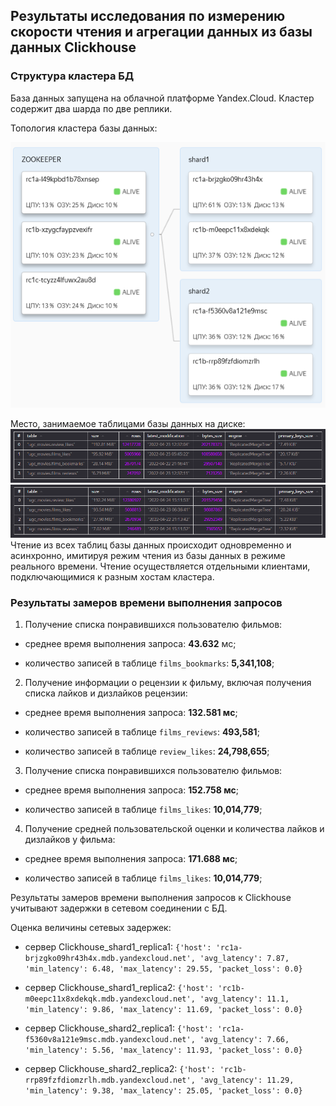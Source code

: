
## Результаты исследования по измерению скорости чтения и агрегации данных из базы данных Clickhouse

### Структура кластера БД
База данных запущена на облачной платформе Yandex.Cloud. Кластер содержит два шарда по две реплики.

Топология кластера базы данных:

![Топология БД](./images/clickhouse_topology.png)

Место, занимаемое таблицами базы данных на диске:
![Место на диске шард 1](./images/clickhouse_database_size_part1.png)
![Место на диске шард 2](./images/clickhouse_database_size_part2.png)
Чтение из всех таблиц базы данных происходит одновременно и асинхронно, имитируя режим чтения из базы данных в
режиме реального времени. Чтение осуществляется отдельными клиентами, подключающимися к разным хостам кластера.

### Результаты замеров времени выполнения запросов


1. Получение списка понравившихся пользователю фильмов:

  - среднее время выполнения запроса: **43.632** мс;

  - количество записей в таблице `films_bookmarks`: **5,341,108**;

2. Получение информации о рецензии к фильму, включая получения списка лайков и дизлайков рецензии:

  - среднее время выполнения запроса: **132.581 мс**;

  - количество записей в таблице `films_reviews`: **493,581**;

  - количество записей в таблице `review_likes`: **24,798,655**;

3. Получение списка понравившихся пользователю фильмов:

  - среднее время выполнения запроса: **152.758 мс**;

  - количество записей в таблице `films_likes`: **10,014,779**;

4. Получение средней пользовательской оценки и количества лайков и дизлайков у фильма:

  - среднее время выполнения запроса: **171.688 мс**;

  - количество записей в таблице `films_likes`: **10,014,779**;


Результаты замеров времени выполнения запросов к Clickhouse учитывают задержки в сетевом соединении с БД.

Оценка величины сетевых задержек:

  - сервер Clickhouse_shard1_replica1: `{'host': 'rc1a-brjzgko09hr43h4x.mdb.yandexcloud.net', 'avg_latency': 7.87, 'min_latency': 6.48, 'max_latency': 29.55, 'packet_loss': 0.0}`

  - сервер Clickhouse_shard1_replica2: `{'host': 'rc1b-m0eepc11x8xdekqk.mdb.yandexcloud.net', 'avg_latency': 11.1, 'min_latency': 9.86, 'max_latency': 11.69, 'packet_loss': 0.0}`

  - сервер Clickhouse_shard2_replica1: `{'host': 'rc1a-f5360v8a121e9msc.mdb.yandexcloud.net', 'avg_latency': 7.66, 'min_latency': 5.56, 'max_latency': 11.93, 'packet_loss': 0.0}`

  - сервер Clickhouse_shard2_replica2: `{'host': 'rc1b-rrp89fzfdiomzrlh.mdb.yandexcloud.net', 'avg_latency': 11.29, 'min_latency': 9.38, 'max_latency': 25.05, 'packet_loss': 0.0}`


